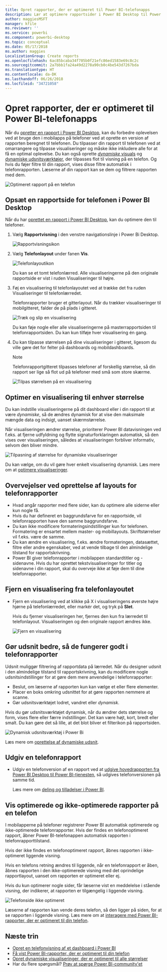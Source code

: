```yaml
---
title: Opret rapporter, der er optimeret til Power BI-telefonapps
description: Lær at optimere rapportsider i Power BI Desktop til Power BI-telefonapps.
author: maggiesMSFT
manager: kfile
ms.reviewer: ''
ms.service: powerbi
ms.component: powerbi-desktop
ms.topic: conceptual
ms.date: 05/17/2018
ms.author: maggies
LocalizationGroup: Create reports
ms.openlocfilehash: 6ac85bcaba34f705b0f21efc86ed1583e69c8c2c
ms.sourcegitcommit: 2a7bbb1fa24a49d2278a90cb0c4be543d7267bda
ms.translationtype: HT
ms.contentlocale: da-DK
ms.lasthandoff: 06/26/2018
ms.locfileid: "34721058"
---
```

# <a name="create-reports-optimized-for-the-power-bi-phone-apps"></a>Opret rapporter, der er optimeret til Power BI-telefonapps
Når du [opretter en rapport i Power BI Desktop](desktop-report-view.md), kan du forbedre oplevelsen ved at bruge den i mobilapps på telefoner ved at oprette en version af rapporten beregnet til telefonen. Du tilpasser din rapport til telefonen ved at omarrangere og tilpasse visualiseringer og måske ikke inkludere alle for at få en optimal oplevelse. Du kan også oprette [*dynamiske* visuals](#optimize-a-visual-for-any-size) og [dynamiske udsnitsværktøjer](#enhance-slicers-to-to-work-well-in-phone-reports), der tilpasses flot til visning på en telefon. Og hvis du føjer filtre til din rapport, vises disse filtre automatisk i telefonrapporten. Læserne af din rapport kan se dem og filtrere rapporten med dem.

![Optimeret rapport på en telefon](media/desktop-create-phone-report/desktop-create-phone-report-1.png)

## <a name="lay-out-a-report-page-for-the-phone-in-power-bi-desktop"></a>Opsæt en rapportside for telefonen i Power BI Desktop
Når du har [oprettet en rapport i Power BI Desktop](desktop-report-view.md), kan du optimere den til telefoner.

1. Vælg **Rapportvisning** i den venstre navigationslinje i Power Bi Desktop.
   
    ![Rapportvisningsikon](media/desktop-create-phone-report/desktop-create-phone-report-2.png)
2. Vælg **Telefonlayout** under fanen **Vis**.  
   
    ![Telefonlayoutikon](media/desktop-create-phone-report/desktop-create-phone-report-3.png)
   
    Du kan se et tomt telefonlærred. Alle visualiseringerne på den originale rapportside er vist i ruden Visualiseringer til højre.
3. Føj en visualisering til telefonlayoutet ved at trække det fra ruden Visualiseringer til telefonlærredet.
   
    Telefonrapporter bruger et gitterlayout. Når du trækker visualiseringer til mobilgitteret, falder de på plads i gitteret.
   
    ![Træk og slip en visualisering](media/desktop-create-phone-report/desktop-create-phone-report-4.gif)
   
    Du kan føje nogle eller alle visualiseringerne på masterrapportsiden til telefonrapportsiden. Du kan kun tilføje hver visualisering én gang.
4. Du kan tilpasse størrelsen på dine visualiseringer i gitteret, ligesom du ville gøre det for felter på dashboards og mobildashboards.
   
   > [!NOTE]
   > Telefonrapportgitteret tilpasses telefoner af forskellig størrelse, så din rapport ser lige så flot ud på telefoner med små som store skærme.
   > 
   > 
   
   ![Tilpas størrelsen på en visualisering](media/desktop-create-phone-report/desktop-create-phone-report-5.gif)

## <a name="optimize-a-visual-for-any-size"></a>Optimer en visualisering til enhver størrelse
Du kan indstille visualiseringerne på dit dashboard eller i din rapport til at være *dynamiske*, så de ændres dynamisk for at vise den maksimale mængde data og indsigt, uanset skærmstørrelse. 

Når visualiseringen ændrer størrelse, prioriterer Power BI datavisningen ved f.eks. at fjerne udfyldning og flytte signaturforklaringen automatisk, så den vises over visualiseringen, således at visualiseringen forbliver informativ, selvom den bliver mindre.

![Tilpasning af størrelse for dynamiske visualiseringer](media/desktop-create-phone-report/desktop-create-phone-report-6.gif)

Du kan vælge, om du vil gøre hver enkelt visualisering dynamisk. Læs mere om at [optimere visualiseringer](desktop-create-responsive-visuals.md).

## <a name="considerations-when-creating-phone-report-layouts"></a>Overvejelser ved oprettelse af layouts for telefonrapporter
* Hvad angår rapporter med flere sider, kan du optimere alle siderne eller kun nogle få. 
* Hvis du har defineret en baggrundsfarve for en rapportside, vil telefonrapporten have den samme baggrundsfarve.
* Du kan ikke modificere formateringsindstillinger kun for telefonen. Formatering er ensartet mellem master- og mobillayouts. Skriftstørrelser vil f.eks. være de samme.
* Du kan ændre en visualisering, f.eks. ændre formateringen, datasættet, filtre eller andre egenskaber, ved at vende tilbage til den almindelige tilstand for rapportskrivning.
* Power BI giver telefonrapporter i mobilappen standardtitler og -sidenavne. Hvis du har oprettet tekstvisualiseringer for titler og sidenavne i din rapport, skal du overveje ikke at føje dem til dine telefonrapporter.     

## <a name="remove-a-visual-from-the-phone-layout"></a>Fjern en visualisering fra telefonlayoutet
* Fjern en visualisering ved at klikke på X i visualiseringens øverste højre hjørne på telefonlærredet, eller markér det, og tryk på **Slet**.
  
   Hvis du fjerner visualiseringen her, fjernes den kun fra lærredet til telefonlayout. Visualiseringen og den originale rapport ændres ikke.
  
   ![Fjern en visualisering](media/desktop-create-phone-report/desktop-create-phone-report-7.gif)

## <a name="enhance-slicers-to-to-work-well-in-phone-reports"></a>Gør udsnit bedre, så de fungerer godt i telefonrapporter
Udsnit muliggør filtrering af rapportdata på lærredet. Når du designer udsnit i den almindelige tilstand til rapportskrivning, kan du modificere nogle udsnitsindstillinger for at gøre dem mere anvendelige i telefonrapporter:

* Beslut, om læserne af rapporten kun kan vælge et eller flere elementer.
* Placer en boks omkring udsnittet for at gøre rapporten nemmere at scanne.
* Gør udsnitsværktøjet lodret, vandret eller *dynamisk*. 

Hvis du gør udsnitsværktøjet dynamisk, når du ændrer dets størrelse og form, vises flere eller færre indstillinger. Det kan være højt, kort, bredt eller smalt. Du kan gøre det så lille, at det blot bliver et filterikon på rapportsiden. 

![Dynamisk udsnitsværktøj i Power Bi](media/desktop-create-phone-report/desktop-create-phone-report-8.png)

Læs mere om [oprettelse af dynamiske udsnit](power-bi-slicer-filter-responsive.md).

## <a name="publish-a-phone-report"></a>Udgiv en telefonrapport
* Udgiv en telefonversion af en rapport ved at [udgive hovedrapporten fra Power BI Desktop til Power BI-tjenesten](desktop-upload-desktop-files.md), så udgives telefonversionen på samme tid.
  
    Læs mere om [deling og tilladelser i Power BI](service-how-to-collaborate-distribute-dashboards-reports.md).

## <a name="view-optimized-and-unoptimized-reports-on-a-phone"></a>Vis optimerede og ikke-optimerede rapporter på en telefon
I mobilapperne på telefoner registrerer Power BI automatisk optimerede og ikke-optimerede telefonrapporter. Hvis der findes en telefonoptimeret rapport, åbner Power BI-telefonappen automatisk rapporten i telefonrapporttilstand.

Hvis der ikke findes en telefonoptimeret rapport, åbnes rapporten i ikke-optimeret liggende visning.  

Hvis en telefons retning ændres til liggende, når en telefonrapport er åben, åbnes rapporten i den ikke-optimerede visning med det oprindelige rapportlayout, uanset om rapporten er optimeret eller ej.

Hvis du kun optimerer nogle sider, får læserne vist en meddelelse i stående visning, der indikerer, at rapporten er tilgængelig i liggende visning.

![Telefonside ikke optimeret](media/desktop-create-phone-report/desktop-create-phone-report-9.png)

Læserne af rapporten kan vende deres telefon, så den ligger på siden, for at se rapporten i liggende visning. Læs mere om at [interagere med Power BI-rapporter, der er optimeret til din telefon](mobile-apps-view-phone-report.md).

## <a name="next-steps"></a>Næste trin
* [Opret en telefonvisning af et dashboard i Power BI](service-create-dashboard-mobile-phone-view.md)
* [Få vist Power BI-rapporter, der er optimeret til din telefon](mobile-apps-view-phone-report.md)
* [Opret dynamiske visualiseringer, der er optimeret til alle størrelser](desktop-create-responsive-visuals.md)
* Har du flere spørgsmål? [Prøv at spørge Power BI-community'et](http://community.powerbi.com/)

